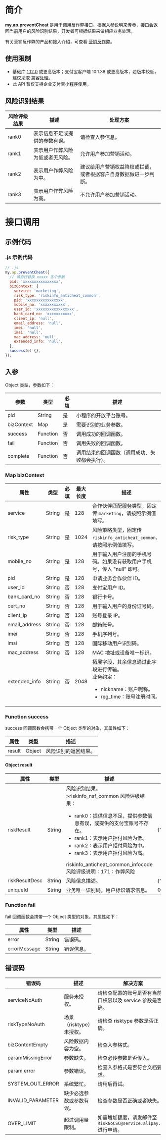 # 简介

**my.ap.preventCheat** 是用于调用反作弊接口，根据入参说明来传参，接口会返回当前用户的风险识别结果，开发者可根据结果来做相应业务处理。

有关营销反作弊的产品和接入介绍，可查看 [营销反作弊](https://opendocs.alipay.com/mini/introduce/antimarketcheat)。

## 使用限制

- 基础库 [1.12.0](https://opendocs.alipay.com/mini/framework/lib) 或更高版本；支付宝客户端 10.1.38 或更高版本，若版本较低，建议采取 [兼容处理](https://opendocs.alipay.com/mini/framework/compatibility)。
- 此 API 暂仅支持企业支付宝小程序使用。

## 风险识别结果

| **风险评级结果** | **描述** | **处理方案** |
| --- | --- | --- |
| rank0 | 表示信息不足或提供的参数有误。 | 请检查入参信息。 |
| rank1 | 表示用户作弊风险为低或者无风险。 | 允许用户参加营销活动。 |
| rank2 | 表示用户作弊风险为中。 | 建议给用户营销权益降权或拦截，或者根据客户自身数据做进一步判断。 |
| rank3 | 表示用户作弊风险为高。 | 不允许用户参加营销活动。 |

# 接口调用

## 示例代码

### .js 示例代码

```javascript
// .js
my.ap.preventCheat({
  // 请自行替换 xxxxx 各个参数
  pid: 'xxxxxxxxxxxxxxxx',
  bizContext: {
    service: 'marketing',
    risk_type: 'riskinfo_anticheat_common',
    pid: 'xxxxxxxxxxxxxxxx',
    mobile_no: 'xxxxxxxxxxx',
    user_id: 'xxxxxxxxxxxxxxxxx',
    bank_card_no: 'xxxxxxxxxxx',
    client_ip: 'null',
    email_address: 'null',
    imei: 'null',
    imsi: 'null',
    mac_address: 'null',
    extended_info: 'null',
  },
  success(e) {},
});
```

## 入参

Object 类型，参数如下：

| **参数** | **类型** | **必填** | **描述** |
| --- | --- | --- | --- |
| pid | String | 是 | 小程序的开放平台账号。 |
| bizContext | Map | 是 | 需要识别的业务参数。 |
| success | Function | 否 | 调用成功的回调函数。 |
| fail | Function | 否 | 调用失败的回调函数。 |
| complete | Function | 否 | 调用结束的回调函数（调用成功、失败都会执行）。 |

### Map bizContext

| **属性** | **类型** | **必填** | **最大长度** | **描述** | **示例值** |
| --- | --- | --- | --- | --- | --- |
| service | String | 是 | 128 | 合作伙伴匹配服务类型，固定传 `marketing`，请按照示例值填写。 | 固定传 marketing |
| risk_type | String | 是 | 1024 | 风险策略类型，固定传 `riskinfo_anticheat_common`，请按照示例值填写。 | 固定传 riskinfo_anticheat_common |
| mobile_no | String | 是 | 128 | 用于输入用户注册的手机号码。如果没有获取用户手机号，传入 "null" 即可。 | 13810935692 |
| pid | String | 是 | 128 | 申请业务合作伙伴 ID。 | 20881111222222 |
| user_id | String | 否 | 128 | 支付宝用户 ID。 | 20881111222233 |
| bank_card_no | String | 否 | 128 | 银行卡号。 | 62223456765456 |
| cert_no | String | 否 | 128 | 用于输入用户的身份证号码。 | 230109199911110921 |
| client_ip | String | 否 | 128 | 账号登录 IP。 | 192.168.0.1 |
| email_address | String | 否 | 128 | 邮箱账号。 | `zhifubao@163.com` |
| imei | String | 否 | 128 | 手机序列号。 | 865736031418584 |
| imsi | String | 否 | 128 | 国际移动用户识别码。 | 460001234567890 |
| mac_address | String | 否 | 128 | MAC 地址或设备唯一标识。 | 42.118.71.72 |
| extended_info | String | 否 | 2048 | 拓展字段，其余信息通过此字段进行传输。<br />业务约定：<ul><li> nickname：账户昵称。</li><li>reg_time：账号注册时间。</li></ul> | "extended_info": { " nickname": "小蚂蚁"," reg_time": "2018-10-01 00:00:09" } |

### Function success

success 回调函数会携带一个 Object 类型的对象，其属性如下：

| **属性** | **类型** | **描述**             |
| -------- | -------- | -------------------- |
| result   | Object   | 风险识别的返回结果。 |

#### Object result

| **属性** | **类型** | **描述** | **示例值** |
| --- | --- | --- | --- |
| riskResult | String | 风险识别结果。<br />>riskinfo_nsf_common 风险评级结果：<ul><li>rank0：提供信息不足，提供参数信息有误，或提供的支付宝账号不存在。</li><li>rank1：表示用户拒付风险为低。</li><li>rank2：表示用户拒付风险为中。</li><li>rank3：表示用户拒付风险为高。</li></ul>riskinfo_anticheat_common_infocode 风险评级说明：171：作弊风险 | {\"riskinfo_anticheat_common\":\"rank3\",\"riskinfo_anticheat_common_infocode\":\"171\"} |
| riskResultDesc | String | 风险信息描述。 | {\"rank0\":\"等级 0\"} |
| uniqueId | String | 业务唯一识别码，用户标识请求信息。 | 0b92uueie87636222 |

### Function fail

fail 回调函数会携带一个 Object 类型的对象，其属性如下：

| **属性**     | **类型** | **描述**   |
| ------------ | -------- | ---------- |
| error        | String   | 错误码。   |
| errorMessage | String   | 错误信息。 |

## 错误码

| **错误码** | **描述** | **解决方案** |
| --- | --- | --- |
| serviceNoAuth | 服务未授权。 | 请检查配置的账号是否有当前接口权限以及 service 参数是否正确。 |
| riskTypeNoAuth | 场景（risktype）未授权。 | 请检查 risktype 参数是否正确。 |
| bizContentEmpty | 风险数据内容为空。 | 检查入参格式。 |
| paramMissingError | 参数缺失。 | 检查必传参数是否传入。 |
| param error | 参数错误。 | 检查入参格式是否符合文档要求。 |
| SYSTEM_OUT_ERROR | 系统繁忙。 | 请稍后再试。 |
| INVALID_PARAMETER | 缺少必选参数或参数有误。 | 检查参数是否正确或者缺失。 |
| OVER_LIMIT | 超过调用量限制。 | 如需增加额度，请发邮件至 `RiskGoCSC@service.alipay.com` 进行申请。 |
